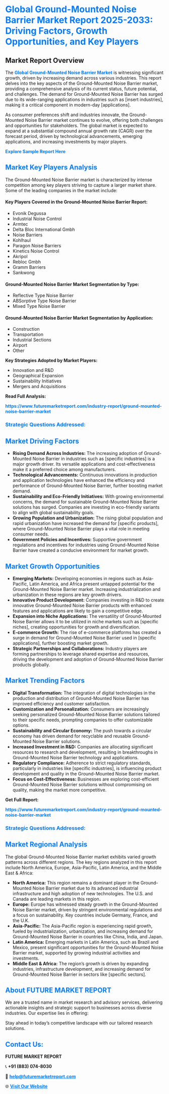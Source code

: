 <h1 style="color: #007BFF;">Global Ground-Mounted Noise Barrier Market Report 2025-2033: Driving Factors, Growth Opportunities, and Key Players</h1>

<section id="overview">
<h2>Market Report Overview</h2>
<p>The <a href="https://www.futuremarketreport.com/industry-report/ground-mounted-noise-barrier-market" style="color: #007BFF; text-decoration: none;"><strong>Global Ground-Mounted Noise Barrier Market</strong></a> is witnessing significant growth, driven by increasing demand across various industries. This report delves into the key aspects of the Ground-Mounted Noise Barrier market, providing a comprehensive analysis of its current status, future potential, and challenges. The demand for Ground-Mounted Noise Barrier has surged due to its wide-ranging applications in industries such as [insert industries], making it a critical component in modern-day [applications].</p>
<p>As consumer preferences shift and industries innovate, the Ground-Mounted Noise Barrier market continues to evolve, offering both challenges and opportunities for stakeholders. The global market is expected to expand at a substantial compound annual growth rate (CAGR) over the forecast period, driven by technological advancements, emerging applications, and increasing investments by major players.</p>
</section>

<section id="overview">
<p><a href="https://www.futuremarketreport.com/request-sample/reportId=85576" style="color: #007BFF; text-decoration: none;"><strong>Explore Sample Report Here</strong></a></p>
</section>

<section id="key-players">
<h2 style="color: #007BFF;">Market Key Players Analysis</h2>
<p>The Ground-Mounted Noise Barrier market is characterized by intense competition among key players striving to capture a larger market share. Some of the leading companies in the market include:</p>
<h4>Key Players Covered in the Ground-Mounted Noise Barrier Report:</h4>
<ul><li>Evonik Degussa</li><li>Industrial Noise Control</li><li>Armtec</li><li>Delta Bloc International Gmbh</li><li>Noise Barriers</li><li>Kohlhaul</li><li>Paragon Noise Barriers</li><li>Kinetics Noise Control</li><li>Akripol</li><li>Rebloc Gmbh</li><li>Gramm Barriers</li><li>Sankwong</li></ul>
<h4>Ground-Mounted Noise Barrier Market Segmentation by Type:</h4>
<ul><li>Reflective Type Noise Barrier</li><li>ABSorptive Type Noise Barrier</li><li>Mixed Type Noise Barrier</li></ul>

<h4>Ground-Mounted Noise Barrier Market Segmentation by Application:</h4>
<ul><li>Construction</li><li>Transportation</li><li>Industrial Sections</li><li>Airport</li><li>Other</li></ul>
<p><strong>Key Strategies Adopted by Market Players:</strong></p>
<ul>
<li>Innovation and R&D</li>
<li>Geographical Expansion</li>
<li>Sustainability Initiatives</li>
<li>Mergers and Acquisitions</li>
</ul>
</section>

<section>
<p><strong>Read Full Analysis: </strong></p><a href="https://www.futuremarketreport.com/industry-report/ground-mounted-noise-barrier-market" style="color: #007BFF; text-decoration: none;"><strong>https://www.futuremarketreport.com/industry-report/ground-mounted-noise-barrier-market</strong></a>
<h3 style="color: #007BFF;">Strategic Questions Addressed:</h3>
</section>

<section id="driving-factors">
<h2 style="color: #007BFF;">Market Driving Factors</h2>
<ul>
<li><strong>Rising Demand Across Industries:</strong> The increasing adoption of Ground-Mounted Noise Barrier in industries such as [specific industries] is a major growth driver. Its versatile applications and cost-effectiveness make it a preferred choice among manufacturers.</li>
<li><strong>Technological Advancements:</strong> Continuous innovations in production and application technologies have enhanced the efficiency and performance of Ground-Mounted Noise Barrier, further boosting market demand.</li>
<li><strong>Sustainability and Eco-Friendly Initiatives:</strong> With growing environmental concerns, the demand for sustainable Ground-Mounted Noise Barrier solutions has surged. Companies are investing in eco-friendly variants to align with global sustainability goals.</li>
<li><strong>Growing Population and Urbanization:</strong> The rising global population and rapid urbanization have increased the demand for [specific products], where Ground-Mounted Noise Barrier plays a vital role in meeting consumer needs.</li>
<li><strong>Government Policies and Incentives:</strong> Supportive government regulations and incentives for industries using Ground-Mounted Noise Barrier have created a conducive environment for market growth.</li>
</ul>
</section>

<section id="growth-opportunities">
<h2 style="color: #007BFF;">Market Growth Opportunities</h2>
<ul>
<li><strong>Emerging Markets:</strong> Developing economies in regions such as Asia-Pacific, Latin America, and Africa present untapped potential for the Ground-Mounted Noise Barrier market. Increasing industrialization and urbanization in these regions are key growth drivers.</li>
<li><strong>Innovative Product Development:</strong> Companies investing in R&D to create innovative Ground-Mounted Noise Barrier products with enhanced features and applications are likely to gain a competitive edge.</li>
<li><strong>Expansion into Niche Applications:</strong> The versatility of Ground-Mounted Noise Barrier allows it to be utilized in niche markets such as [specific niches], creating opportunities for growth and diversification.</li>
<li><strong>E-commerce Growth:</strong> The rise of e-commerce platforms has created a surge in demand for Ground-Mounted Noise Barrier used in [specific applications], further boosting market growth.</li>
<li><strong>Strategic Partnerships and Collaborations:</strong> Industry players are forming partnerships to leverage shared expertise and resources, driving the development and adoption of Ground-Mounted Noise Barrier products globally.</li>
</ul>
</section>

<section id="trending-factors">
<h2 style="color: #007BFF;">Market Trending Factors</h2>
<ul>
<li><strong>Digital Transformation:</strong> The integration of digital technologies in the production and distribution of Ground-Mounted Noise Barrier has improved efficiency and customer satisfaction.</li>
<li><strong>Customization and Personalization:</strong> Consumers are increasingly seeking personalized Ground-Mounted Noise Barrier solutions tailored to their specific needs, prompting companies to offer customizable options.</li>
<li><strong>Sustainability and Circular Economy:</strong> The push towards a circular economy has driven demand for recyclable and reusable Ground-Mounted Noise Barrier solutions.</li>
<li><strong>Increased Investment in R&D:</strong> Companies are allocating significant resources to research and development, resulting in breakthroughs in Ground-Mounted Noise Barrier technology and applications.</li>
<li><strong>Regulatory Compliance:</strong> Adherence to strict regulatory standards, particularly in industries like [specific industries], is influencing product development and quality in the Ground-Mounted Noise Barrier market.</li>
<li><strong>Focus on Cost-Effectiveness:</strong> Businesses are exploring cost-efficient Ground-Mounted Noise Barrier solutions without compromising on quality, making the market more competitive.</li>
</ul>
</section>

<section>
<p><strong>Get Full Report: </strong></p><a href="https://www.futuremarketreport.com/industry-report/ground-mounted-noise-barrier-market" style="color: #007BFF; text-decoration: none;"><strong>https://www.futuremarketreport.com/industry-report/ground-mounted-noise-barrier-market</strong></a>
<h3 style="color: #007BFF;">Strategic Questions Addressed:</h3>
</section>


<section id="regional-analysis">
<h2 style="color: #007BFF;">Market Regional Analysis</h2>
<p>The global Ground-Mounted Noise Barrier market exhibits varied growth patterns across different regions. The key regions analyzed in this report include North America, Europe, Asia-Pacific, Latin America, and the Middle East & Africa:</p>
<ul>
<li><strong>North America:</strong> This region remains a dominant player in the Ground-Mounted Noise Barrier market due to its advanced industrial infrastructure and high adoption of new technologies. The U.S. and Canada are leading markets in this region.</li>
<li><strong>Europe:</strong> Europe has witnessed steady growth in the Ground-Mounted Noise Barrier market, driven by stringent environmental regulations and a focus on sustainability. Key countries include Germany, France, and the U.K.</li>
<li><strong>Asia-Pacific:</strong> The Asia-Pacific region is experiencing rapid growth, fueled by industrialization, urbanization, and increasing demand for Ground-Mounted Noise Barrier in countries like China, India, and Japan.</li>
<li><strong>Latin America:</strong> Emerging markets in Latin America, such as Brazil and Mexico, present significant opportunities for the Ground-Mounted Noise Barrier market, supported by growing industrial activities and investments.</li>
<li><strong>Middle East & Africa:</strong> The region’s growth is driven by expanding industries, infrastructure development, and increasing demand for Ground-Mounted Noise Barrier in sectors like [specific sectors].</li>
</ul>
</section>

<footer>
<h2 style="color: #007BFF;">About FUTURE MARKET REPORT</h2>
<p>We are a trusted name in market research and advisory services, delivering actionable insights and strategic support to businesses across diverse industries. Our expertise lies in offering:</p>

<p>Stay ahead in today’s competitive landscape with our tailored research solutions.</p>

<h2 style="color: #007BFF;">Contact Us:</h2>
<p><strong>FUTURE MARKET REPORT</strong></p>
<p>📞 <strong>+91 (883) 074-8030</strong></p>
<p>📧 <strong><a href="mailto:help@futuremarketreport.com" style="color: #007BFF;">help@futuremarketreport.com</a></strong></p>
<p>🌐 <strong><a href="https://www.futuremarketreport.com/" style="color: #007BFF;">Visit Our Website</a></strong></p>
</footer>
